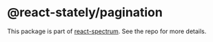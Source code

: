 # @react-stately/pagination

This package is part of [react-spectrum](https://gitlab.com/watheia/spectrum). See the repo for more details.
